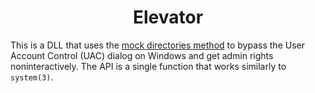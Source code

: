 <h1 align="center">
  Elevator
</h1>

This is a DLL that uses the [mock directories method](https://daniels-it-blog.blogspot.com/2020/07/uac-bypass-via-dll-hijacking-and-mock.html) to bypass the User Account Control (UAC) dialog on Windows and get admin rights noninteractively. The API is a single function that works similarly to `system(3)`.
